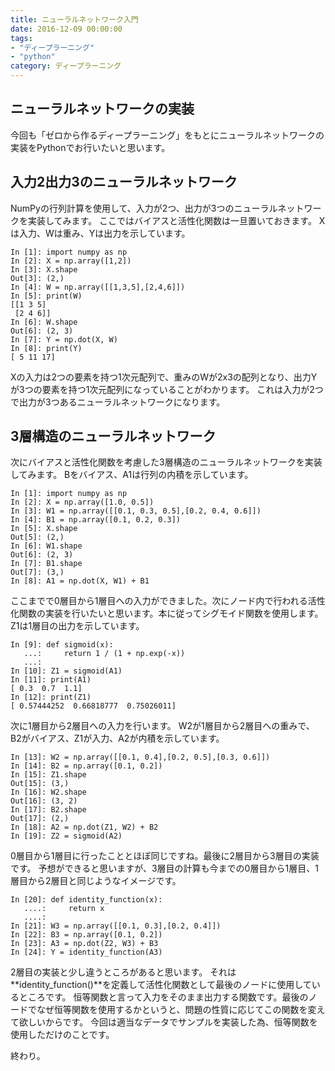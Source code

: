 ```yaml
---
title: ニューラルネットワーク入門
date: 2016-12-09 00:00:00
tags:
- "ディープラーニング"
- "python"
category: ディープラーニング
---
```

## ニューラルネットワークの実装

今回も「ゼロから作るディープラーニング」をもとにニューラルネットワークの実装をPythonでお行いたいと思います。
<!-- More -->

## 入力2出力3のニューラルネットワーク

NumPyの行列計算を使用して、入力が2つ、出力が3つのニューラルネットワークを実装してみます。
ここではバイアスと活性化関数は一旦置いておきます。
Xは入力、Wは重み、Yは出力を示しています。

```
In [1]: import numpy as np
In [2]: X = np.array([1,2])
In [3]: X.shape
Out[3]: (2,)
In [4]: W = np.array([[1,3,5],[2,4,6]])
In [5]: print(W)
[[1 3 5]
 [2 4 6]]
In [6]: W.shape
Out[6]: (2, 3)
In [7]: Y = np.dot(X, W)
In [8]: print(Y)
[ 5 11 17]
```

Xの入力は2つの要素を持つ1次元配列で、重みのWが2x3の配列となり、出力Yが3つの要素を持つ1次元配列になっていることがわかります。
これは入力が2つで出力が3つあるニューラルネットワークになります。

## 3層構造のニューラルネットワーク
次にバイアスと活性化関数を考慮した3層構造のニューラルネットワークを実装してみます。
Bをバイアス、A1は行列の内積を示しています。

```
In [1]: import numpy as np
In [2]: X = np.array([1.0, 0.5])
In [3]: W1 = np.array([[0.1, 0.3, 0.5],[0.2, 0.4, 0.6]])
In [4]: B1 = np.array([0.1, 0.2, 0.3])
In [5]: X.shape
Out[5]: (2,)
In [6]: W1.shape
Out[6]: (2, 3)
In [7]: B1.shape
Out[7]: (3,)
In [8]: A1 = np.dot(X, W1) + B1
```

ここまでで0層目から1層目への入力ができました。次にノード内で行われる活性化関数の実装を行いたいと思います。本に従ってシグモイド関数を使用します。
Z1は1層目の出力を示しています。

```
In [9]: def sigmoid(x):
   ...:     return 1 / (1 + np.exp(-x))
   ...: 
In [10]: Z1 = sigmoid(A1)
In [11]: print(A1)
[ 0.3  0.7  1.1]
In [12]: print(Z1)
[ 0.57444252  0.66818777  0.75026011]
```

次に1層目から2層目への入力を行います。
W2が1層目から2層目への重みで、B2がバイアス、Z1が入力、A2が内積を示しています。

```
In [13]: W2 = np.array([[0.1, 0.4],[0.2, 0.5],[0.3, 0.6]])
In [14]: B2 = np.array([0.1, 0.2])
In [15]: Z1.shape
Out[15]: (3,)
In [16]: W2.shape
Out[16]: (3, 2)
In [17]: B2.shape
Out[17]: (2,)
In [18]: A2 = np.dot(Z1, W2) + B2
In [19]: Z2 = sigmoid(A2)
```

0層目から1層目に行ったこととほぼ同じですね。最後に2層目から3層目の実装です。
予想ができると思いますが、3層目の計算も今までの0層目から1層目、1層目から2層目と同じようなイメージです。

```
In [20]: def identity_function(x):
   ....:     return x
   ....: 
In [21]: W3 = np.array([[0.1, 0.3],[0.2, 0.4]])
In [22]: B3 = np.array([0.1, 0.2])
In [23]: A3 = np.dot(Z2, W3) + B3
In [24]: Y = identity_function(A3)
```

2層目の実装と少し違うところがあると思います。
それは**identity_function()**を定義して活性化関数として最後のノードに使用しているところです。
恒等関数と言って入力をそのまま出力する関数です。最後のノードでなぜ恒等関数を使用するかというと、問題の性質に応じてこの関数を変えて欲しいからです。
今回は適当なデータでサンプルを実装した為、恒等関数を使用しただけのことです。

終わり。

